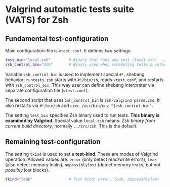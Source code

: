 # Valgrind automatic tests suite (VATS) for Zsh

## Fundamental test-configuration

Main configuration-file is `vtest.conf`. It defines two settings:

```zsh
test_bin="local-zsh"        # Binary that runs any test (local-zsh: ../Src/zsh)
zsh_control_bin="zsh"       # Binary used when scheduling tests & interpreting Valgrind output
```

Variable `zsh_control_bin` is used to implement special `#!`, shebang behavior: `runtests.zsh`
starts with `#!/bin/sh`, reads `vtest.conf`, and restarts with `zsh_control_bin`. This way
user can define shebang interpreter via separate configuration file (`vtest.conf`).

The second script that uses `zsh_control_bin` is `zsh-valgrind-parse.cmd`. It also restarts
via `#!/bin/sh` and `exec /usr/bin/env "$zsh_control_bin"`.

The setting `test_bin` specifies Zsh binary used to run tests. **This binary is examined by Valgrind**.
Special value `local-zsh` means: *Zsh binary from current build directory*, normally `../Src/zsh`. This
is the default.

## Remaining test-configuration

The setting `tkind` is used to set a **test-kind**. These are modes of Valgrind operation.
Allowed values are: `error` (only detect read/write errors), `leak` (also detect memory leaks),
`nopossiblylost` (detect memory leaks, but not _possibly_ lost blocks).

```zsh
tkind="leak"                # Test kind: error, leak, nopossiblylost
```
